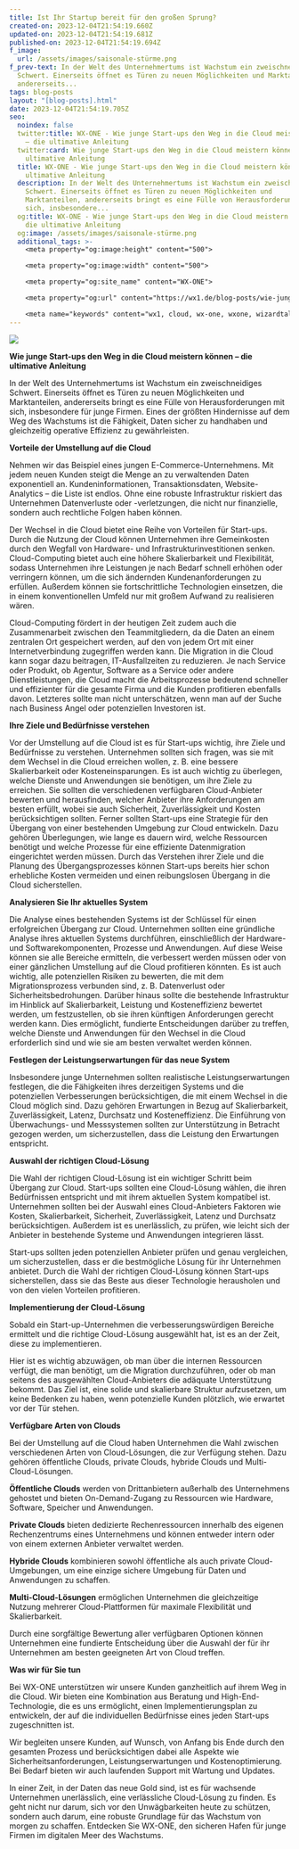 ```yaml
---
title: Ist Ihr Startup bereit für den großen Sprung?
created-on: 2023-12-04T21:54:19.660Z
updated-on: 2023-12-04T21:54:19.681Z
published-on: 2023-12-04T21:54:19.694Z
f_image:
  url: /assets/images/saisonale-stürme.png
f_prev-text: In der Welt des Unternehmertums ist Wachstum ein zweischneidiges
  Schwert. Einerseits öffnet es Türen zu neuen Möglichkeiten und Marktanteilen,
  andererseits...
tags: blog-posts
layout: "[blog-posts].html"
date: 2023-12-04T21:54:19.705Z
seo:
  noindex: false
  twitter:title: WX-ONE - Wie junge Start-ups den Weg in die Cloud meistern können
    – die ultimative Anleitung
  twitter:card: Wie junge Start-ups den Weg in die Cloud meistern können – die
    ultimative Anleitung
  title: WX-ONE - Wie junge Start-ups den Weg in die Cloud meistern können – die
    ultimative Anleitung
  description: In der Welt des Unternehmertums ist Wachstum ein zweischneidiges
    Schwert. Einerseits öffnet es Türen zu neuen Möglichkeiten und
    Marktanteilen, andererseits bringt es eine Fülle von Herausforderungen mit
    sich, insbesondere...
  og:title: WX-ONE - Wie junge Start-ups den Weg in die Cloud meistern können –
    die ultimative Anleitung
  og:image: /assets/images/saisonale-stürme.png
  additional_tags: >-
    <meta property="og:image:height" content="500">

    <meta property="og:image:width" content="500">

    <meta property="og:site_name" content="WX-ONE">

    <meta property="og:url" content="https://wx1.de/blog-posts/wie-junge-start-ups-den-weg-in-die-cloud-meistern-k%C3%B6nnen>

    <meta name="keywords" content="wx1, cloud, wx-one, wxone, wizardtales, iaas, saas, paas, kubernetes, infrastructure, datacenter, csp, digitalisierung,sicherheit,cloudsicherheit, cloud-sicherheit, budget, cloudsecurity, cloud-security, cloudcomputing, cloud-computing, startup, start-up, Anleitung">
---
```

![](/assets/images/saisonale-stürme.png)

**Wie junge Start-ups den Weg in die Cloud meistern können – die ultimative Anleitung**

In der Welt des Unternehmertums ist Wachstum ein zweischneidiges Schwert. Einerseits öffnet es Türen zu neuen Möglichkeiten und Marktanteilen, andererseits bringt es eine Fülle von Herausforderungen mit sich, insbesondere für junge Firmen. Eines der größten Hindernisse auf dem Weg des Wachstums ist die Fähigkeit, Daten sicher zu handhaben und gleichzeitig operative Effizienz zu gewährleisten.

**Vorteile der Umstellung auf die Cloud**

Nehmen wir das Beispiel eines jungen E-Commerce-Unternehmens. Mit jedem neuen Kunden steigt die Menge an zu verwaltenden Daten exponentiell an. Kundeninformationen, Transaktionsdaten, Website-Analytics – die Liste ist endlos. Ohne eine robuste Infrastruktur riskiert das Unternehmen Datenverluste oder -verletzungen, die nicht nur finanzielle, sondern auch rechtliche Folgen haben können.

Der Wechsel in die Cloud bietet eine Reihe von Vorteilen für Start-ups. Durch die Nutzung der Cloud können Unternehmen ihre Gemeinkosten durch den Wegfall von Hardware- und Infrastrukturinvestitionen senken. Cloud-Computing bietet auch eine höhere Skalierbarkeit und Flexibilität, sodass Unternehmen ihre Leistungen je nach Bedarf schnell erhöhen oder verringern können, um die sich ändernden Kundenanforderungen zu erfüllen. Außerdem können sie fortschrittliche Technologien einsetzen, die in einem konventionellen Umfeld nur mit großem Aufwand zu realisieren wären.

Cloud-Computing fördert in der heutigen Zeit zudem auch die Zusammenarbeit zwischen den Teammitgliedern, da die Daten an einem zentralen Ort gespeichert werden, auf den von jedem Ort mit einer Internetverbindung zugegriffen werden kann. Die Migration in die Cloud kann sogar dazu beitragen, IT-Ausfallzeiten zu reduzieren. Je nach Service oder Produkt, ob Agentur, Software as a Service oder andere Dienstleistungen, die Cloud macht die Arbeitsprozesse bedeutend schneller und effizienter für die gesamte Firma und die Kunden profitieren ebenfalls davon. Letzteres sollte man nicht unterschätzen, wenn man auf der Suche nach Business Angel oder potenziellen Investoren ist.

**Ihre Ziele und Bedürfnisse verstehen**

Vor der Umstellung auf die Cloud ist es für Start-ups wichtig, ihre Ziele und Bedürfnisse zu verstehen. Unternehmen sollten sich fragen, was sie mit dem Wechsel in die Cloud erreichen wollen, z. B. eine bessere Skalierbarkeit oder Kosteneinsparungen. Es ist auch wichtig zu überlegen, welche Dienste und Anwendungen sie benötigen, um ihre Ziele zu erreichen. Sie sollten die verschiedenen verfügbaren Cloud-Anbieter bewerten und herausfinden, welcher Anbieter ihre Anforderungen am besten erfüllt, wobei sie auch Sicherheit, Zuverlässigkeit und Kosten berücksichtigen sollten. Ferner sollten Start-ups eine Strategie für den Übergang von einer bestehenden Umgebung zur Cloud entwickeln. Dazu gehören Überlegungen, wie lange es dauern wird, welche Ressourcen benötigt und welche Prozesse für eine effiziente Datenmigration eingerichtet werden müssen. Durch das Verstehen ihrer Ziele und die Planung des Übergangsprozesses können Start-ups bereits hier schon erhebliche Kosten vermeiden und einen reibungslosen Übergang in die Cloud sicherstellen. 

**Analysieren Sie Ihr aktuelles System**

Die Analyse eines bestehenden Systems ist der Schlüssel für einen erfolgreichen Übergang zur Cloud. Unternehmen sollten eine gründliche Analyse ihres aktuellen Systems durchführen, einschließlich der Hardware- und Softwarekomponenten, Prozesse und Anwendungen. Auf diese Weise können sie alle Bereiche ermitteln, die verbessert werden müssen oder von einer gänzlichen Umstellung auf die Cloud profitieren könnten. Es ist auch wichtig, alle potenziellen Risiken zu bewerten, die mit dem Migrationsprozess verbunden sind, z. B. Datenverlust oder Sicherheitsbedrohungen. Darüber hinaus sollte die bestehende Infrastruktur im Hinblick auf Skalierbarkeit, Leistung und Kosteneffizienz bewertet werden, um festzustellen, ob sie ihren künftigen Anforderungen gerecht werden kann. Dies ermöglicht, fundierte Entscheidungen darüber zu treffen, welche Dienste und Anwendungen für den Wechsel in die Cloud erforderlich sind und wie sie am besten verwaltet werden können.

**Festlegen der Leistungserwartungen für das neue System**

Insbesondere junge Unternehmen sollten realistische Leistungserwartungen festlegen, die die Fähigkeiten ihres derzeitigen Systems und die potenziellen Verbesserungen berücksichtigen, die mit einem Wechsel in die Cloud möglich sind. Dazu gehören Erwartungen in Bezug auf Skalierbarkeit, Zuverlässigkeit, Latenz, Durchsatz und Kosteneffizienz. Die Einführung von Überwachungs- und Messsystemen sollten zur Unterstützung in Betracht gezogen werden, um sicherzustellen, dass die Leistung den Erwartungen entspricht.

**Auswahl der richtigen Cloud-Lösung**

Die Wahl der richtigen Cloud-Lösung ist ein wichtiger Schritt beim Übergang zur Cloud. Start-ups sollten eine Cloud-Lösung wählen, die ihren Bedürfnissen entspricht und mit ihrem aktuellen System kompatibel ist. Unternehmen sollten bei der Auswahl eines Cloud-Anbieters Faktoren wie Kosten, Skalierbarkeit, Sicherheit, Zuverlässigkeit, Latenz und Durchsatz berücksichtigen. Außerdem ist es unerlässlich, zu prüfen, wie leicht sich der Anbieter in bestehende Systeme und Anwendungen integrieren lässt.

Start-ups sollten jeden potenziellen Anbieter prüfen und genau vergleichen, um sicherzustellen, dass er die bestmögliche Lösung für ihr Unternehmen anbietet. Durch die Wahl der richtigen Cloud-Lösung können Start-ups sicherstellen, dass sie das Beste aus dieser Technologie herausholen und von den vielen Vorteilen profitieren.

**Implementierung der Cloud-Lösung**

Sobald ein Start-up-Unternehmen die verbesserungswürdigen Bereiche ermittelt und die richtige Cloud-Lösung ausgewählt hat, ist es an der Zeit, diese zu implementieren.

Hier ist es wichtig abzuwägen, ob man über die internen Ressourcen verfügt, die man benötigt, um die Migration durchzuführen, oder ob man seitens des ausgewählten Cloud-Anbieters die adäquate Unterstützung bekommt. Das Ziel ist, eine solide und skalierbare Struktur aufzusetzen, um keine Bedenken zu haben, wenn potenzielle Kunden plötzlich, wie erwartet vor der Tür stehen.

**Verfügbare Arten von Clouds**

Bei der Umstellung auf die Cloud haben Unternehmen die Wahl zwischen verschiedenen Arten von Cloud-Lösungen, die zur Verfügung stehen. Dazu gehören öffentliche Clouds, private Clouds, hybride Clouds und Multi-Cloud-Lösungen.

**Öffentliche Clouds** werden von Drittanbietern außerhalb des Unternehmens gehostet und bieten On-Demand-Zugang zu Ressourcen wie Hardware, Software, Speicher und Anwendungen.

**Private Clouds** bieten dedizierte Rechenressourcen innerhalb des eigenen Rechenzentrums eines Unternehmens und können entweder intern oder von einem externen Anbieter verwaltet werden.

**Hybride Clouds** kombinieren sowohl öffentliche als auch private Cloud-Umgebungen, um eine einzige sichere Umgebung für Daten und Anwendungen zu schaffen.

**Multi-Cloud-Lösungen** ermöglichen Unternehmen die gleichzeitige Nutzung mehrerer Cloud-Plattformen für maximale Flexibilität und Skalierbarkeit.

Durch eine sorgfältige Bewertung aller verfügbaren Optionen können Unternehmen eine fundierte Entscheidung über die Auswahl der für ihr Unternehmen am besten geeigneten Art von Cloud treffen.

**Was wir für Sie tun** 

Bei WX-ONE unterstützen wir unsere Kunden ganzheitlich auf ihrem Weg in die Cloud. Wir bieten eine Kombination aus Beratung und High-End-Technologie, die es uns ermöglicht, einen Implementierungsplan zu entwickeln, der auf die individuellen Bedürfnisse eines jeden Start-ups zugeschnitten ist. 

Wir begleiten unsere Kunden, auf Wunsch, von Anfang bis Ende durch den gesamten Prozess und berücksichtigen dabei alle Aspekte wie Sicherheitsanforderungen, Leistungserwartungen und Kostenoptimierung. Bei Bedarf bieten wir auch laufenden Support mit Wartung und Updates.

In einer Zeit, in der Daten das neue Gold sind, ist es für wachsende Unternehmen unerlässlich, eine verlässliche Cloud-Lösung zu finden. Es geht nicht nur darum, sich vor den Unwägbarkeiten heute zu schützen, sondern auch darum, eine robuste Grundlage für das Wachstum von morgen zu schaffen. Entdecken Sie WX-ONE, den sicheren Hafen für junge Firmen im digitalen Meer des Wachstums.